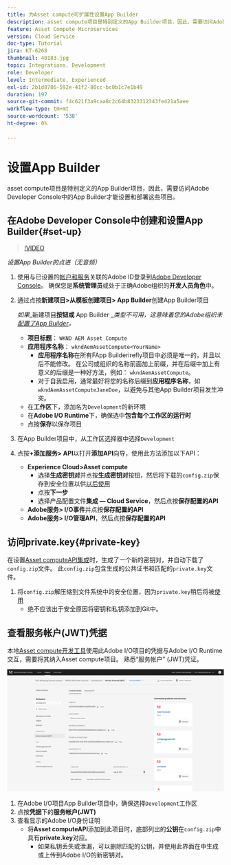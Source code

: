 ```yaml
---
title: 为Asset compute可扩展性设置App Builder
description: asset compute项目是特别定义的App Builder项目，因此，需要访问Adobe Developer Console中的App Builder才能设置和部署这些项目。
feature: Asset Compute Microservices
version: Cloud Service
doc-type: Tutorial
jira: KT-6268
thumbnail: 40183.jpg
topic: Integrations, Development
role: Developer
level: Intermediate, Experienced
exl-id: 2b1d8786-592e-41f2-80cc-bc0b1c7e1b49
duration: 197
source-git-commit: f4c621f3a9caa8c2c64b8323312343fe421a5aee
workflow-type: tm+mt
source-wordcount: '538'
ht-degree: 0%

---
```


# 设置App Builder

asset compute项目是特别定义的App Builder项目，因此，需要访问Adobe Developer Console中的App Builder才能设置和部署这些项目。

## 在Adobe Developer Console中创建和设置App Builder{#set-up}

>[!VIDEO](https://video.tv.adobe.com/v/40183?quality=12&learn=on)

_设置App Builder的点进（无音频）_

1. 使用与已设置的[帐户和服务](./accounts-and-services.md)关联的Adobe ID登录到[Adobe Developer Console](https://console.adobe.io)。 确保您是&#x200B;__系统管理员__&#x200B;或处于正确Adobe组织的&#x200B;__开发人员角色__&#x200B;中。
1. 通过点按&#x200B;__新建项目>从模板创建项目> App Builder__&#x200B;创建App Builder项目

   _如果__&#x200B;新建项目&#x200B;__按钮或__ App Builder __类型不可用，这意味着您的Adobe组织未[配置了App Builder](#request-adobe-project-app-builder)。_

   + __项目标题__： `WKND AEM Asset Compute`
   + __应用程序名称__： `wkndAemAssetCompute<YourName>`
      + __应用程序名称__&#x200B;在所有FApp Builderirefly项目中必须是唯一的，并且以后不能修改。 在公司或组织的名称前面加上前缀，并在后缀中加上有意义的后缀是一种好方法，例如： `wkndAemAssetCompute`。
      + 对于自我启用，通常最好将您的名称后缀到&#x200B;__应用程序名称__，如`wkndAemAssetComputeJaneDoe`，以避免与其他App Builder项目发生冲突。
   + 在&#x200B;__工作区__&#x200B;下，添加名为`Development`的新环境
   + 在&#x200B;__Adobe I/O Runtime__&#x200B;下，确保选中&#x200B;__包含每个工作区的运行时__
   + 点按&#x200B;__保存__&#x200B;以保存项目
1. 在App Builder项目中，从工作区选择器中选择`Development`
1. 点按&#x200B;__+添加服务> API__&#x200B;以打开&#x200B;__添加API__&#x200B;向导，使用此方法添加以下API：

   + __Experience Cloud>Asset compute__
      + 选择&#x200B;__生成密钥对__&#x200B;并点按&#x200B;__生成密钥对__&#x200B;按钮，然后将下载的`config.zip`保存到安全位置以供[以后使用](#private-key)
      + 点按&#x200B;__下一步__
      + 选择产品配置文件&#x200B;__集成 — Cloud Service__，然后点按&#x200B;__保存配置的API__
   + __Adobe服务> I/O事件__&#x200B;并点按&#x200B;__保存配置的API__
   + __Adobe服务> I/O管理API__，然后点按&#x200B;__保存配置的API__

## 访问private.key{#private-key}

在设置[Asset computeAPI集成](#set-up)时，生成了一个新的密钥对，并自动下载了`config.zip`文件。 此`config.zip`包含生成的公共证书和匹配的`private.key`文件。

1. 将`config.zip`解压缩到文件系统中的安全位置，因为`private.key`稍后将被[使用](../develop/environment-variables.md)
   + 绝不应该出于安全原因将密钥和私钥添加到Git中。

## 查看服务帐户(JWT)凭据

本地[Asset compute开发工具](../develop/development-tool.md)使用此Adobe I/O项目的凭据与Adobe I/O Runtime交互，需要将其纳入Asset compute项目。 熟悉“服务帐户” (JWT)凭证。

![Adobe Developer服务帐户凭据](./assets/app-builder/service-account.png)

1. 在Adobe I/O项目App Builder项目中，确保选择`Development`工作区
1. 点按&#x200B;__凭据__&#x200B;下的&#x200B;__服务帐户(JWT)__
1. 查看显示的Adobe I/O身份证明
   + 将&#x200B;__Asset computeAPI__&#x200B;添加到此项目时，底部列出的&#x200B;__公钥__&#x200B;在`config.zip`中具有&#x200B;__private.key__&#x200B;对应。
      + 如果私钥丢失或泄漏，可以删除匹配的公钥，并使用此界面在中生成或上传到Adobe I/O的新密钥对。
